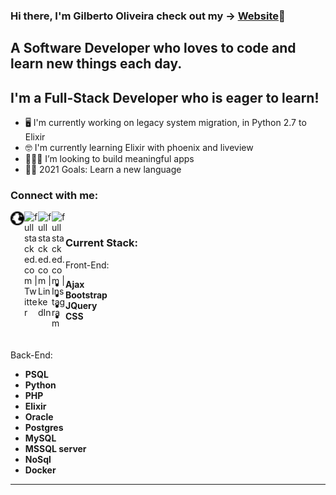 
### Hi there, I'm Gilberto Oliveira check out my -> [Website]👋
## A Software Developer who loves to code and learn new things each day. 


## I'm a Full-Stack Developer who is eager to learn!
- 🖥 I'm currently working on legacy system migration, in Python 2.7 to Elixir
- 🤓 I'm currently learning Elixir with phoenix and liveview
- 👨🏻‍💻 I’m looking to build meaningful apps
- 🙌🏼 2021 Goals: Learn a new language




### Connect with me:

[<img align="left" alt="fullstacked.com" width="22px" src="https://raw.githubusercontent.com/iconic/open-iconic/master/svg/globe.svg" />][website]
[<img align="left" alt="fullstacked.com | Twitter" width="22px" src="https://cdn.jsdelivr.net/npm/simple-icons@v3/icons/twitter.svg" />][twitter]
[<img align="left" alt="fullstacked.com | LinkedIn" width="22px" src="https://cdn.jsdelivr.net/npm/simple-icons@v3/icons/linkedin.svg" />][linkedin]
[<img align="left" alt="fullstacked.com | Instagram" width="22px" src="https://cdn.jsdelivr.net/npm/simple-icons@v3/icons/instagram.svg" />][instagram]

<br />

### Current Stack: 

Front-End: 
- **Ajax** 
- **Bootstrap** 
- **JQuery** 
- **CSS** 
<br />

Back-End: 
- **PSQL** 
- **Python** 
- **PHP** 
- **Elixir**  
- **Oracle** 
- **Postgres** 
- **MySQL** 
- **MSSQL server** 
- **NoSql**
- **Docker**


---


[website]: https://pedebodes.github.io/
[twitter]: https://twitter.com/pedebodes
[instagram]: https://www.instagram.com/gilberto.inocencio/
[linkedin]: https://www.linkedin.com/in/gilberto-oliveira-97112119/




